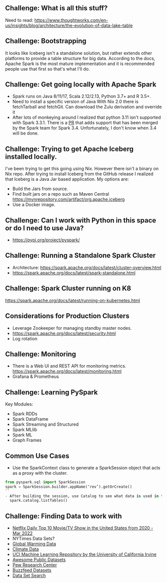 ## Challenge: What is all this stuff?

Need to read: https://www.thoughtworks.com/en-us/insights/blog/architecture/the-evolution-of-data-lake-table

## Challenge: Bootstrapping

It looks like Iceberg isn't a standalone solution, but rather extends other
platforms to provide a table structure for big data.
According to the docs, Apache Spark is the most mature implementation and
it is recommended people use that first so that's what I'll do.

## Challenge: Get going locally with Apache Spark

- Spark runs on Java 8/11/17, Scala 2.12/2.13, Python 3.7+ and R 3.5+.
- Need to install a specific version of Java
  With Nix 2.0 there is fetchTarball and fetchGit.
  Can download the Zulu derivation and override it
- After lots of monkeying around I realized that python 3.11 isn't supported
  with Spark 3.3.1. There is a [PR](https://github.com/apache/spark/pull/38987) that adds support that has been merged
  by the Spark team for Spark 3.4. Unfortunately, I don't know when 3.4 will
  be done.

## Challenge: Trying to get Apache Iceberg installed locally.

I've been trying to get this going using Nix. However there isn't
a binary on Nix repo.
After trying to install Iceberg from the GitHub release I realized that
Iceberg is a Java Jar based application. My options are:

- Build the Jars from source.
- Find built jars on a repo such as Maven Central
  https://mvnrepository.com/artifact/org.apache.iceberg
- Use a Docker image.

## Challenge: Can I work with Python in this space or do I need to use Java?

- https://pypi.org/project/pyspark/

## Challenge: Running a Standalone Spark Cluster

- Architecture: https://spark.apache.org/docs/latest/cluster-overview.html
- https://spark.apache.org/docs/latest/spark-standalone.html

## Challenge: Spark Cluster running on K8

https://spark.apache.org/docs/latest/running-on-kubernetes.html

## Considerations for Production Clusters

- Leverage Zookeeper for managing standby master nodes.
- https://spark.apache.org/docs/latest/security.html
- Log rotation

## Challenge: Monitoring

- There is a Web UI and REST API for monitoring metrics.
  https://spark.apache.org/docs/latest/monitoring.html
- Grafana & Prometheus

## Challenge: Learning PySpark

Key Modules:

- Spark RDDs
- Spark DataFrame
- Spark Streaming and Structured
- Spark MLlib
- Spark ML
- Graph Frames

Common Use Cases
- 

- Use the SparkContext class to generate a SparkSession object that acts as a
  proxy with the cluster.

```python
from pyspark.sql import SparkSession
spark = SparkSession.builder.appName(‘rev’).getOrCreate()
``
- After building the session, use Catalog to see what data is used in the cluster.
  spark.catalog.listTables()
```

## Challenge: Finding Data to work with
- [Netflix Daily Top 10 Movie/TV Show in the United States from 2020 - Mar 2022](https://www.kaggle.com/datasets/prasertk/netflix-daily-top-10-in-us)
- NYTimes Data Sets?
- [Global Warming Data](https://www.kaggle.com/datasets/berkeleyearth/climate-change-earth-surface-temperature-data)
- [Climate Data](https://www.globalchange.gov/browse/datasets)
- [UCI Machine Learning Repository by the University of California Irvine](https://archive.ics.uci.edu/ml/index.php)
- [Awesome Public Datasets](https://github.com/awesomedata/awesome-public-datasets)
- [Pew Research Center](https://www.pewresearch.org/internet/datasets/)
- [Buzzfeed Datasets](https://github.com/orgs/BuzzFeedNews/repositories?type=all)
- [Data Set Search](https://data.world/search)